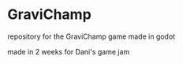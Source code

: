 # GraviChamp
 
repository for the GraviChamp game made in godot

made in 2 weeks for Dani's game jam
